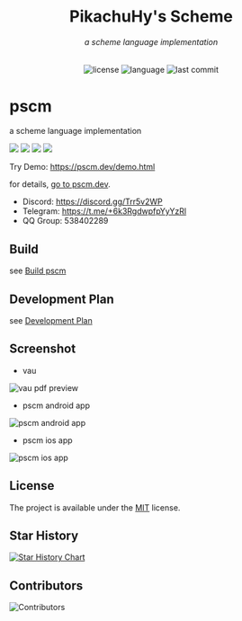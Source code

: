 <p align="center">
<h1 align="center">PikachuHy's Scheme</h1>
<h6 align="center">a scheme language implementation </h6>
</p>
<p align="center">
<img alt="license" src="https://img.shields.io/github/license/PikachuHy/pscm?style=flat-square">
<img alt="language" src="https://img.shields.io/github/languages/top/PikachuHy/pscm?style=flat-square">
<img alt="last commit" src="https://img.shields.io/github/last-commit/PikachuHy/pscm?style=flat-square">
</p>

# pscm

a scheme language implementation
<p>
<img src="https://github.com/PikachuHy/pscm/actions/workflows/linux_clang.yml/badge.svg?branch=master">
<img src="https://github.com/PikachuHy/pscm/actions/workflows/linux_gcc.yml/badge.svg?branch=master">
<img src="https://github.com/PikachuHy/pscm/actions/workflows/macos.yml/badge.svg?branch=master">
<img src="https://github.com/PikachuHy/pscm/actions/workflows/windows.yml/badge.svg?branch=master">
</p>

Try Demo: https://pscm.dev/demo.html

for details, [go to pscm.dev](https://pscm.dev).

- Discord: https://discord.gg/Trr5v2WP
- Telegram: https://t.me/+6k3RgdwpfpYyYzRl
- QQ Group: 538402289

## Build

see [Build pscm](https://pscm.dev/cn/how_to_build_pscm)
## Development Plan

see [Development Plan](https://github.com/PikachuHy/pscm/issues/13)

## Screenshot

- vau

![vau pdf preview](http://cdn.pikachu.net.cn/pscm/vau/vau-test_pdf.png)

- pscm android app

![pscm android app](http://cdn.pikachu.net.cn/pscm/android.jpg)

- pscm ios app

![pscm ios app](http://cdn.pikachu.net.cn/pscm/ios.png)

## License

The project is available under the [MIT](https://opensource.org/licenses/MIT) license.

## Star History

[![Star History Chart](https://api.star-history.com/svg?repos=PikachuHy/pscm&type=Date)](https://star-history.com/#PikachuHy/pscm)

## Contributors

![Contributors](https://contrib.rocks/image?repo=PikachuHy/pscm)
